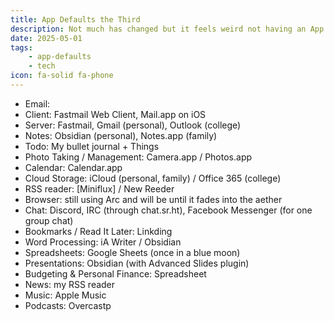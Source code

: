 ```yaml
---
title: App Defaults the Third
description: Not much has changed but it feels weird not having an App Defaults post here
date: 2025-05-01
tags: 
    - app-defaults
    - tech
icon: fa-solid fa-phone
---
```


- Email:
- Client: Fastmail Web Client, Mail.app on iOS
- Server: Fastmail, Gmail (personal), Outlook (college)
- Notes: Obsidian (personal), Notes.app (family)
- Todo: My bullet journal + Things
- Photo Taking / Management: Camera.app / Photos.app
- Calendar: Calendar.app
- Cloud Storage: iCloud (personal, family) / Office 365 (college)
- RSS reader: [Miniflux] / New Reeder
- Browser: still using Arc and will be until it fades into the aether
- Chat: Discord, IRC (through chat.sr.ht), Facebook Messenger (for one group chat)
- Bookmarks / Read It Later: Linkding
- Word Processing: iA Writer / Obsidian
- Spreadsheets: Google Sheets (once in a blue moon)
- Presentations: Obsidian (with Advanced Slides plugin)
- Budgeting & Personal Finance: Spreadsheet
- News: my RSS reader
- Music: Apple Music
- Podcasts: Overcastp